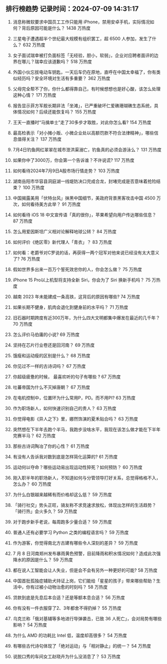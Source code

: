 
## 排行榜趋势 记录时间：2024-07-09 14:31:17
  
  1. 消息称微软要求中国员工工作只能用 iPhone，禁用安卓手机，实际情况如何？背后原因可能是什么？ 1438 万热度
    
  2. 三星电子遭遇超半个世纪最大规模有组织罢工，超 6500 人参加，发生了什么？ 632 万热度
    
  3. 女子面试瑞幸被打负面标签「无经验，胆小，软弱」，企业对应聘者面评的边界在哪儿？瑞幸应该道歉吗？ 518 万热度
    
  4. 外国小伙忘拔电动车钥匙，一天后车仍在原地，直呼在中国太幸福了，你有类似经历吗？安全环境对生活有多重要？ 362 万热度
    
  5. 父母完全帮不了你，你什么都得靠自己，有时候想想也是好心酸，该怎么处理这种心情？ 171 万热度
    
  6. 报告显示菲方军舰长期非法「坐滩」，已严重破坏仁爱礁珊瑚礁生态系统，具体情况如何？后续还能恢复吗？ 155 万热度
    
  7. 王天一直播时“马擒单士”走了30多步才取胜，对此你怎么看? 154 万热度
    
  8. 最高检表示「对小摊小贩、小微企业处以高额罚款不符合法律精神」，哪些信息值得关注？ 137 万热度
    
  9. 7月4日钓鱼网红翠翠在城市泄洪渠溺亡，钓鱼真的必须会游泳么？ 131 万热度
    
  10. 如果你中了3000万，你会第一个告诉谁？不许说谎? 117 万热度
    
  11. 如何看待2024年7月9日A股市场行情走势？ 103 万热度
    
  12. 湖南岳阳市华容县洞庭湖一线堤防决口完成合龙，封堵完成是否意味着抢险结束？ 100 万热度
    
  13. 中国揭露美用「伏特台风」抹黑中国细节，美政府背景黑客攻击中国 4500 万次，如何看待美方此举？ 91 万热度
    
  14. 如何看待 iOS 18 中文宣传语「真的很你」，苹果希望向用户传达哪些信息？ 87 万热度
    
  15. 怎么用爱因斯坦广义相对论解释地球公转？ 84 万热度
    
  16. 如何评价《绝区零》新代理人「青衣」？ 83 万热度
    
  17. 如何看：老爵爷对C罗说的话，再获得一两个冠军对他来说已经没有太大意义了? 76 万热度
    
  18. 假如世界多出来一百万个誓死效忠你的人，你会怎么做？ 75 万热度
    
  19. iPhone 15 Pro以上机型将支持全新 Siri，你会为了 Siri 换新手机吗？ 75 万热度
    
  20. 越南 2023 年未能建成一条高铁，这背后的原因有哪些? 74 万热度
    
  21. 如果长期不健身，肌肉会退化到健身前的水平吗？ 71 万热度
    
  22. 旧石器时期跨度有近300万年，为什么四大文明都集中爆发在最近的几千年？ 70 万热度
    
  23. 怎么评价马伯庸的小说? 69 万热度
    
  24. 坚持在芯片行业卷还是回河南？ 69 万热度
    
  25. 饿瘦和运动瘦的区别是什么？ 68 万热度
    
  26. 你见过不一样的古诗词吗？ 67 万热度
    
  27. 你超级疲惫的时候， 最喜欢听的句子有哪些 ? 67 万热度
    
  28. 吐蕃帝国为什么不灭掉唐朝？ 67 万热度
    
  29. 在电机控制中，位置环为什么常用P，PD。而不用PI? 63 万热度
    
  30. 作为职场新人，如何快速识别自己的贵人？ 63 万热度
    
  31. 你觉得电影《异人之下》里，娜然饰演的夏禾贴合吗？ 63 万热度
    
  32. 突然想在下半年去跑个半马，我跑步没啥水平，我现在该怎么做才能在下半年完赛半马？ 62 万热度
    
  33. 那些古诗词陶冶了你的心性？ 61 万热度
    
  34. 有没有人告诉我对数到底是怎样简化运算的? 61 万热度
    
  35. 运动何以夺命？哪些运动易出现运动性猝死？如何预防？ 60 万热度
    
  36. 刚入职半年的职场新人，不知道如何与分管领导打好关系，总觉得格格不入，怎么办？ 60 万热度
    
  37. 为什么白银越来越稀有而价格却这么低？ 59 万热度
    
  38. 「骑行社交」势头正旺，骑友称不求竞速求放松，体现出怎样的生活趋势？「骑行热」会火多久？ 59 万热度
    
  39. 对于跑步新手老说，每周跑多少量合适？ 59 万热度
    
  40. 普通人还有必要学习 Python 之类的编程语言吗？ 59 万热度
    
  41. 作为游客，你觉得南北方古建有哪些令人深刻的差异？ 59 万热度
    
  42. 7 月 8 日河南郑州发布暴雨黄色预警，目前降雨和积水情况如何？造成此次强降水的原因是什么？ 59 万热度
    
  43. 都在说人工智能会让人失业，但是会不会有另外一种更好的可能? 58 万热度
    
  44. 中国首批孤独症辅助犬持证上岗，它们能给「星星的孩子」带来哪些帮助？生活中，你有过被小动物治愈的时刻吗？ 58 万热度
    
  45. 贷款到底是先息后本合适？还是等额本息合适？ 56 万热度
    
  46. 你有没有一件衣服穿了2、3年都舍不得扔掉？ 55 万热度
    
  47. 乌克兰称「俄对基辅等多地进行导弹袭击，已致 36 人死亡」，会对局势有哪些影响？ 54 万热度
    
  48. 为什么 AMD 的功耗比 Intel 低，温度却高很多？ 54 万热度
    
  49. 有哪些古代诗句体现了「绝对运动」与「相对静止」的统一？ 54 万热度
    
  50. 说脱口秀的车间女工赵晓卉为什么没消息了？ 53 万热度
    